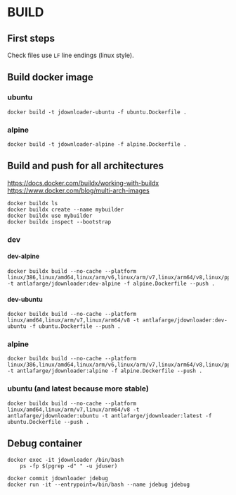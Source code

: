 # BUILD

## First steps

Check files use `LF` line endings (linux style).

## Build docker image

### ubuntu

    docker build -t jdownloader-ubuntu -f ubuntu.Dockerfile .

### alpine

    docker build -t jdownloader-alpine -f alpine.Dockerfile .

## Build and push for all architectures

https://docs.docker.com/buildx/working-with-buildx  
https://www.docker.com/blog/multi-arch-images  

    docker buildx ls
    docker buildx create --name mybuilder
    docker buildx use mybuilder
    docker buildx inspect --bootstrap

### dev

#### dev-alpine

    docker buildx build --no-cache --platform linux/386,linux/amd64,linux/arm/v6,linux/arm/v7,linux/arm64/v8,linux/ppc64le,linux/s390x -t antlafarge/jdownloader:dev-alpine -f alpine.Dockerfile --push .

#### dev-ubuntu

    docker buildx build --no-cache --platform linux/amd64,linux/arm/v7,linux/arm64/v8 -t antlafarge/jdownloader:dev-ubuntu -f ubuntu.Dockerfile --push .

### alpine

    docker buildx build --no-cache --platform linux/386,linux/amd64,linux/arm/v6,linux/arm/v7,linux/arm64/v8,linux/ppc64le,linux/s390x -t antlafarge/jdownloader:alpine -f alpine.Dockerfile --push .

### ubuntu (and latest because more stable)

    docker buildx build --no-cache --platform linux/amd64,linux/arm/v7,linux/arm64/v8 -t antlafarge/jdownloader:ubuntu -t antlafarge/jdownloader:latest -f ubuntu.Dockerfile --push .

## Debug container

    docker exec -it jdownloader /bin/bash
        ps -fp $(pgrep -d" " -u jduser)

    docker commit jdownloader jdebug
    docker run -it --entrypoint=/bin/bash --name jdebug jdebug
